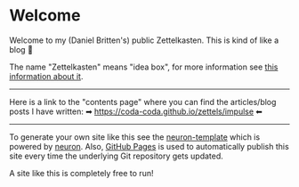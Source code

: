 # Welcome

Welcome to my (Daniel Britten's) public Zettelkasten. This is kind of like a blog 🙂

The name "Zettelkasten" means "idea box", for more information see [this information about it](https://zettelkasten.de/posts/overview/).

----------

Here is a link to the "contents page" where you can find the articles/blog posts I have written: ➡ https://coda-coda.github.io/zettels/impulse ⬅

----------

To generate your own site like this see the [neuron-template](https://github.com/srid/neuron-template) which is powered by [neuron](https://neuron.zettel.page/). Also, [GitHub Pages](https://pages.github.com/) is used to automatically publish this site every time the underlying Git repository gets updated.

A site like this is completely free to run!